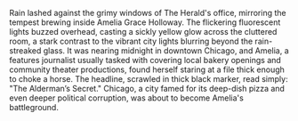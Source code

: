 Rain lashed against the grimy windows of The Herald's office, mirroring the tempest brewing inside Amelia Grace Holloway.  The flickering fluorescent lights buzzed overhead, casting a sickly yellow glow across the cluttered room, a stark contrast to the vibrant city lights blurring beyond the rain-streaked glass.  It was nearing midnight in downtown Chicago, and Amelia, a features journalist usually tasked with covering local bakery openings and community theater productions, found herself staring at a file thick enough to choke a horse.  The headline, scrawled in thick black marker, read simply: "The Alderman’s Secret." Chicago, a city famed for its deep-dish pizza and even deeper political corruption, was about to become Amelia's battleground.
